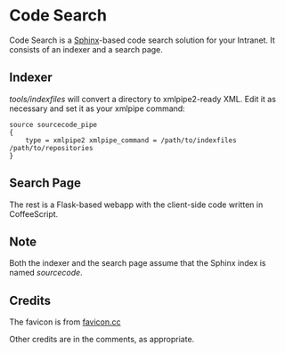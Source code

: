 # Code Search

Code Search is a [Sphinx](http://sphinxsearch.com)-based code search solution
for your Intranet. It consists of an indexer and a search page.

## Indexer

*tools/indexfiles* will convert a directory to xmlpipe2-ready XML. Edit it as
necessary and set it as your xmlpipe command:

	source sourcecode_pipe
	{
		type = xmlpipe2 xmlpipe_command = /path/to/indexfiles /path/to/repositories
	}

## Search Page

The rest is a Flask-based webapp with the client-side code written in
CoffeeScript.

## Note

Both the indexer and the search page assume that the Sphinx index is named
*sourcecode*.

## Credits

The favicon is from
[favicon.cc](http://www.favicon.cc/?action=icon&file_id=661515)

Other credits are in the comments, as appropriate.
